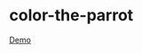 # color-the-parrot
<p><a  href="https://tigris.scienceart.co.il/ad_vladislav/color-the-parrot/index.html"> Demo </a> </p>
